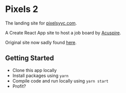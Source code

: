 # Pixels 2

The landing site for [pixelsyyc.com](pixelsyyc.com).

A Create React App site to host a job board by [Acuspire](acuspi.ai).

Original site now sadly found [here](https://pixels-og.netlify.app/).

## Getting Started
* Clone this app locally
* Install packages using `yarn`
* Compile code and run locally using `yarn start`
* Profit?
